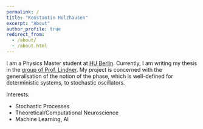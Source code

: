 ```yaml
---
permalink: /
title: "Konstantin Holzhausen"
excerpt: "About"
author_profile: true
redirect_from: 
  - /about/
  - /about.html
---
```


I am a Physics Master student at [HU Berlin](https://www.physik.hu-berlin.de/de/home/). Currently, I am writing my thesis in the [group of Prof. Lindner](http://people.physik.hu-berlin.de/~neurophys/). My project is concerned with the generalisation of the notion of the phase, which is well-defined for deterministic systems, to stochastic oscillators.

Interests:

* Stochastic Processes
* Theoretical/Computational Neuroscience
* Machine Learning, AI
